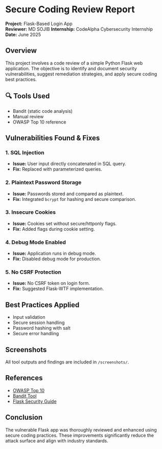 # Secure Coding Review Report
**Project:** Flask-Based Login App  
**Reviewer:** MD SOJIB
**Internship:** CodeAlpha Cybersecurity Internship  
**Date:** June 2025

## Overview
This project involves a code review of a simple Python Flask web application. The objective is to identify and document security vulnerabilities, suggest remediation strategies, and apply secure coding best practices.

## 🔍 Tools Used
- Bandit (static code analysis)
- Manual review
- OWASP Top 10 reference

## Vulnerabilities Found & Fixes

### 1. SQL Injection
- **Issue:** User input directly concatenated in SQL query.
- **Fix:** Replaced with parameterized queries.

### 2. Plaintext Password Storage
- **Issue:** Passwords stored and compared as plaintext.
- **Fix:** Integrated `bcrypt` for hashing and secure comparison.

### 3. Insecure Cookies
- **Issue:** Cookies set without secure/httponly flags.
- **Fix:** Added flags during cookie setting.

### 4. Debug Mode Enabled
- **Issue:** Application runs in debug mode.
- **Fix:** Disabled debug mode for production.

### 5. No CSRF Protection
- **Issue:** No CSRF token on login form.
- **Fix:** Suggested Flask-WTF implementation.

## Best Practices Applied
- Input validation
- Secure session handling
- Password hashing with salt
- Secure error handling

## Screenshots
All tool outputs and findings are included in `/screenshots/`.

## References
- [OWASP Top 10](https://owasp.org/www-project-top-ten/)
- [Bandit Tool](https://bandit.readthedocs.io/en/latest/)
- [Flask Security Guide](https://flask.palletsprojects.com/en/2.3.x/security/)

## Conclusion
The vulnerable Flask app was thoroughly reviewed and enhanced using secure coding practices. These improvements significantly reduce the attack surface and align with industry standards.
